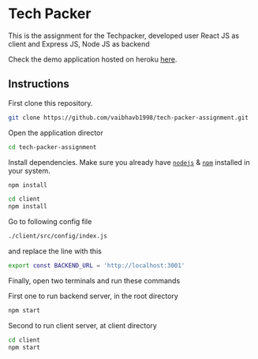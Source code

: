 # Tech Packer

This is the assignment for the Techpacker, developed user React JS as client and Express JS, Node JS as backend

Check the demo application hosted on heroku [here](https://techpacker-filmstrip.herokuapp.com/).

## Instructions

First clone this repository.

```bash
git clone https://github.com/vaibhavb1998/tech-packer-assignment.git
```

Open the application director

```bash
cd tech-packer-assignment
```

Install dependencies. Make sure you already have [`nodejs`](https://nodejs.org/en/) & [`npm`](https://www.npmjs.com/) installed in your system.

```bash
npm install
```

```bash
cd client
npm install
```

Go to following config file

```bash
./client/src/config/index.js
```

and replace the line with this

```bash
export const BACKEND_URL = 'http://localhost:3001'
```

Finally, open two terminals and run these commands

First one to run backend server, in the root directory

```bash
npm start
```

Second to run client server, at client directory

```bash
cd client
npm start
```
